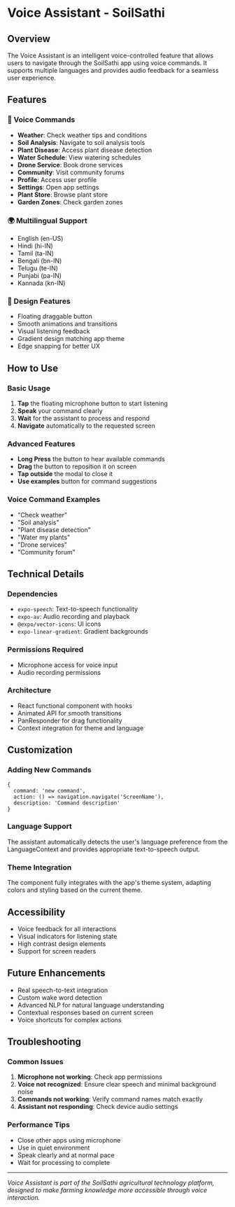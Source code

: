 # Voice Assistant - SoilSathi

## Overview
The Voice Assistant is an intelligent voice-controlled feature that allows users to navigate through the SoilSathi app using voice commands. It supports multiple languages and provides audio feedback for a seamless user experience.

## Features

### 🎤 Voice Commands
- **Weather**: Check weather tips and conditions
- **Soil Analysis**: Navigate to soil analysis tools
- **Plant Disease**: Access plant disease detection
- **Water Schedule**: View watering schedules
- **Drone Service**: Book drone services
- **Community**: Visit community forums
- **Profile**: Access user profile
- **Settings**: Open app settings
- **Plant Store**: Browse plant store
- **Garden Zones**: Check garden zones

### 🌍 Multilingual Support
- English (en-US)
- Hindi (hi-IN)
- Tamil (ta-IN)
- Bengali (bn-IN)
- Telugu (te-IN)
- Punjabi (pa-IN)
- Kannada (kn-IN)

### 🎨 Design Features
- Floating draggable button
- Smooth animations and transitions
- Visual listening feedback
- Gradient design matching app theme
- Edge snapping for better UX

## How to Use

### Basic Usage
1. **Tap** the floating microphone button to start listening
2. **Speak** your command clearly
3. **Wait** for the assistant to process and respond
4. **Navigate** automatically to the requested screen

### Advanced Features
- **Long Press** the button to hear available commands
- **Drag** the button to reposition it on screen
- **Tap outside** the modal to close it
- **Use examples** button for command suggestions

### Voice Command Examples
- "Check weather"
- "Soil analysis"
- "Plant disease detection"
- "Water my plants"
- "Drone services"
- "Community forum"

## Technical Details

### Dependencies
- `expo-speech`: Text-to-speech functionality
- `expo-av`: Audio recording and playback
- `@expo/vector-icons`: UI icons
- `expo-linear-gradient`: Gradient backgrounds

### Permissions Required
- Microphone access for voice input
- Audio recording permissions

### Architecture
- React functional component with hooks
- Animated API for smooth transitions
- PanResponder for drag functionality
- Context integration for theme and language

## Customization

### Adding New Commands
```tsx
{
  command: 'new command',
  action: () => navigation.navigate('ScreenName'),
  description: 'Command description'
}
```

### Language Support
The assistant automatically detects the user's language preference from the LanguageContext and provides appropriate text-to-speech output.

### Theme Integration
The component fully integrates with the app's theme system, adapting colors and styling based on the current theme.

## Accessibility
- Voice feedback for all interactions
- Visual indicators for listening state
- High contrast design elements
- Support for screen readers

## Future Enhancements
- Real speech-to-text integration
- Custom wake word detection
- Advanced NLP for natural language understanding
- Contextual responses based on current screen
- Voice shortcuts for complex actions

## Troubleshooting

### Common Issues
1. **Microphone not working**: Check app permissions
2. **Voice not recognized**: Ensure clear speech and minimal background noise
3. **Commands not working**: Verify command names match exactly
4. **Assistant not responding**: Check device audio settings

### Performance Tips
- Close other apps using microphone
- Use in quiet environment
- Speak clearly and at normal pace
- Wait for processing to complete

---

*Voice Assistant is part of the SoilSathi agricultural technology platform, designed to make farming knowledge more accessible through voice interaction.*
